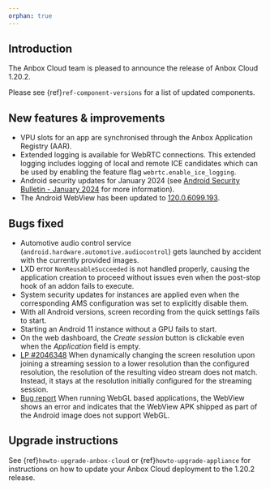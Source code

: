 ```yaml
---
orphan: true
---
```

## Introduction
The Anbox Cloud team is pleased to announce the release of Anbox Cloud 1.20.2.

Please see {ref}`ref-component-versions` for a list of updated components.

## New features & improvements
* VPU slots for an app are synchronised through the Anbox Application Registry (AAR).<!--AC-2143-->
* Extended logging is available for WebRTC connections. This extended logging includes logging of local and remote ICE candidates which can be used by enabling the feature flag `webrtc.enable_ice_logging`.<!--AC-2184-->
* Android security updates for January 2024 (see [Android Security Bulletin - January 2024](https://source.android.com/docs/security/bulletin/2024-01-01) for more information).<!--AC-2203-->
* The Android WebView has been updated to [120.0.6099.193](https://chromereleases.googleblog.com/2024/01/chrome-for-android-update.html).

## Bugs fixed
* Automotive audio control service (`android.hardware.automotive.audiocontrol`) gets launched by accident with the currently provided images.<!--AC-2199-->
* LXD error `NonReusableSucceeded` is not handled properly, causing the application creation to proceed without issues even when the post-stop hook of an addon fails to execute. <!--AC-2212-->
* System security updates for instances are applied even when the corresponding AMS configuration was set to explicitly disable them. <!--AC-2122-->
* With all Android versions, screen recording from the quick settings fails to start.<!--AC-2180-->
* Starting an Android 11 instance without a GPU fails to start. <!--AC-2181-->
* On the web dashboard, the *Create session* button is clickable even when the *Application* field is empty.<!--AC-2179-->
* [LP #2046348](https://bugs.launchpad.net/anbox-cloud/+bug/2046348) When dynamically changing the screen resolution upon joining a streaming session to a lower resolution than the configured resolution, the resolution of the resulting video stream does not match. Instead, it stays at the resolution initially configured for the streaming session.<!--AC-2188-->
* [Bug report](https://discourse.ubuntu.com/t/enable-webgl-in-anbox-cloud/41170/4) When running WebGL based applications, the WebView shows an error and indicates that the WebView APK shipped as part of the Android image does not support WebGL.<!--AC-2214-->

## Upgrade instructions
See {ref}`howto-upgrade-anbox-cloud` or {ref}`howto-upgrade-appliance` for instructions on how to update your Anbox Cloud deployment to the 1.20.2 release.
